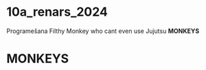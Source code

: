 # 10a_renars_2024
Programešana
Filthy Monkey who cant even use Jujutsu
<b>MONKEYS</B>
<h1>MONKEYS</h1>